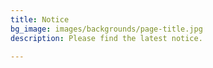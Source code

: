 ```yaml
---
title: Notice
bg_image: images/backgrounds/page-title.jpg
description: Please find the latest notice.

---
```

